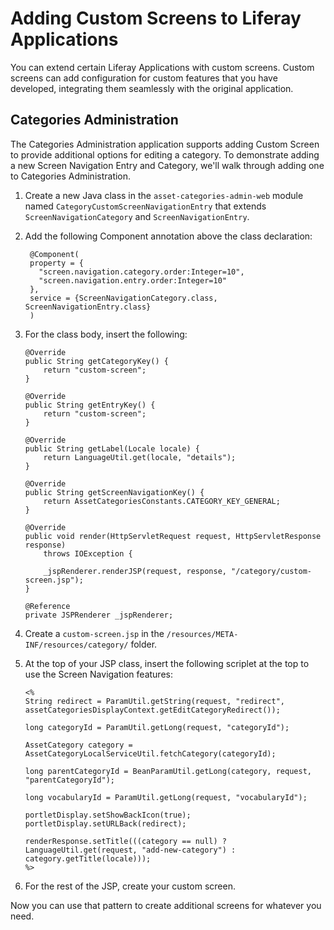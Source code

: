 # Adding Custom Screens to Liferay Applications

You can extend certain Liferay Applications with custom screens. Custom screens 
can add configuration for custom features that you have developed, integrating 
them seamlessly with the original application.

## Categories Administration

The Categories Administration application supports adding Custom Screen to 
provide additional options for editing a category. To demonstrate adding a new 
Screen Navigation Entry and Category, we'll walk through adding one to 
Categories Administration.

1.  Create a new Java class in the `asset-categories-admin-web` module named 
    `CategoryCustomScreenNavigationEntry` that extends 
    `ScreenNavigationCategory` and `ScreenNavigationEntry`.

2. Add the following Component annotation above the class declaration:

        @Component(
	    property = {
		  "screen.navigation.category.order:Integer=10",
		  "screen.navigation.entry.order:Integer=10"
	    },
	    service = {ScreenNavigationCategory.class, ScreenNavigationEntry.class}
        )

3.  For the class body, insert the following:

    	@Override
    	public String getCategoryKey() {
    		return "custom-screen";
    	}

    	@Override
    	public String getEntryKey() {
    		return "custom-screen";
    	}

    	@Override
    	public String getLabel(Locale locale) {
    		return LanguageUtil.get(locale, "details");
    	}

    	@Override
    	public String getScreenNavigationKey() {
    		return AssetCategoriesConstants.CATEGORY_KEY_GENERAL;
    	}

    	@Override
    	public void render(HttpServletRequest request, HttpServletResponse response)
    		throws IOException {

    		_jspRenderer.renderJSP(request, response, "/category/custom-screen.jsp");
    	}

    	@Reference
    	private JSPRenderer _jspRenderer;

4.  Create a `custom-screen.jsp` in the 
    `/resources/META-INF/resources/category/` folder.
    
5.  At the top of your JSP class, insert the following scriplet at the top to use the Screen Navigation features:

        <%
        String redirect = ParamUtil.getString(request, "redirect", assetCategoriesDisplayContext.getEditCategoryRedirect());

        long categoryId = ParamUtil.getLong(request, "categoryId");

        AssetCategory category = AssetCategoryLocalServiceUtil.fetchCategory(categoryId);

        long parentCategoryId = BeanParamUtil.getLong(category, request, "parentCategoryId");

        long vocabularyId = ParamUtil.getLong(request, "vocabularyId");

        portletDisplay.setShowBackIcon(true);
        portletDisplay.setURLBack(redirect);

        renderResponse.setTitle(((category == null) ? LanguageUtil.get(request, "add-new-category") : category.getTitle(locale)));
        %>

6. For the rest of the JSP, create your custom screen.

Now you can use that pattern to create additional screens for whatever you need.